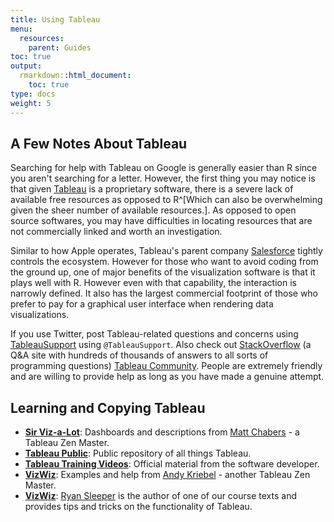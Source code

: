 ```yaml
---
title: Using Tableau
menu:
  resources:
    parent: Guides
toc: true
output:
  rmarkdown::html_document:
    toc: true
type: docs
weight: 5
---
```




<style type="text/css">
.article-container {
  max-width: 960px;
}

iframe {
  width: 1px;
  min-width: 100%;
  border:0;
}

#TableOfContents, .docs-toc-title {
  border-left: 1px solid $sta-primary;
}
</style>

## A Few Notes About Tableau

Searching for help with Tableau on Google is generally easier than R since you aren't searching for a letter. However, the first thing you may notice is that given [Tableau](https://www.tableau.com/) is a proprietary software, there is a severe lack of available free resources as opposed to R^[Which can also be overwhelming given the sheer number of available resources.]. As opposed to open source softwares, you may have difficulties in locating resources that are not commercially linked and worth an investigation. 

Similar to how Apple operates, Tableau's parent company [Salesforce](https://www.salesforce.com/) tightly controls the ecosystem. However for those who want to avoid coding from the ground up, one of major benefits of the visualization software is that it plays well with R. However even with that capability, the interaction is narrowly defined. It also has the largest commercial footprint of those who prefer to pay for a graphical user interface when rendering data visualizations. 

If you use Twitter, post Tableau-related questions and concerns using [TableauSupport](https://twitter.com/TableauSupport) using `@TableauSupport`. Also check out [StackOverflow](https://stackoverflow.com/) (a Q&A site with hundreds of thousands of answers to all sorts of programming questions) [Tableau Community](https://community.tableau.com/s/). People are extremely friendly and are willing to provide help as long as you have made a genuine attempt.

## Learning and Copying Tableau

- [**Sir Viz-a-Lot**](https://www.sirvizalot.com/): Dashboards and descriptions from [Matt Chabers](https://twitter.com/sirvizalot) - a Tableau Zen Master. 
- [**Tableau Public**](https://public.tableau.com/en-us/s/): Public repository of all things Tableau.
- [**Tableau Training Videos**](https://www.tableau.com/learn/training/20211): Official material from the software developer.
- [**VizWiz**](https://www.vizwiz.com/): Examples and help from [Andy Kriebel](https://twitter.com/VizWizBI) - another Tableau Zen Master. 
- [**VizWiz**](https://www.ryansleeper.com/): [Ryan Sleeper](https://twitter.com/ryanvizzes) is the author of one of our course texts and provides tips and tricks on the functionality of Tableau.
